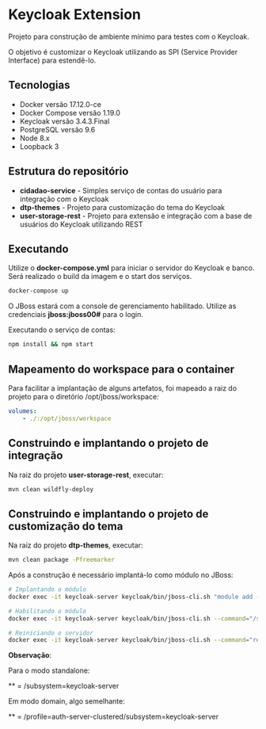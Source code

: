 # Keycloak Extension

Projeto para construção de ambiente mínimo para testes com o Keycloak.

O objetivo é customizar o Keycloak utilizando as SPI (Service Provider Interface) para estendê-lo.

## Tecnologias

- Docker versão 17.12.0-ce
- Docker Compose versão 1.19.0
- Keycloak versão 3.4.3.Final
- PostgreSQL versão 9.6
- Node 8.x
- Loopback 3

## Estrutura do repositório

- **cidadao-service** - Simples serviço de contas do usuário para integração com o Keycloak
- **dtp-themes** - Projeto para customização do tema do Keycloak
- **user-storage-rest** - Projeto para extensão e integração com a base de usuários do Keycloak utilizando REST

## Executando

Utilize o **docker-compose.yml** para iniciar o servidor do Keycloak e banco. Será realizado o build da imagem e o start dos serviços.

```bash
docker-compose up
```

O JBoss estará com a console de gerenciamento habilitado. Utilize as credenciais **jboss:jboss00#** para o login.

Executando o serviço de contas:

```bash
npm install && npm start
```

## Mapeamento do workspace para o container

Para facilitar a implantação de alguns artefatos, foi mapeado a raiz do projeto para o diretório /opt/jboss/workspace:

```yaml
volumes:
    - ./:/opt/jboss/workspace
```

## Construindo e implantando o projeto de integração

Na raiz do projeto **user-storage-rest**, executar:

```bash
mvn clean wildfly-deploy
```

## Construindo e implantando o projeto de customização do tema

Na raiz do projeto **dtp-themes**, executar:

```bash
mvn clean package -Pfreemarker
```

Após a construção é necessário implantá-lo como módulo no JBoss:

```bash
# Implantando o módulo
docker exec -it keycloak-server keycloak/bin/jboss-cli.sh "module add --name=br.gov.dataprev.keycloak.dtp-themes --resources=workspace/dtp-themes/target/dtp-themes.jar" --connect

# Habilitando o módulo
docker exec -it keycloak-server keycloak/bin/jboss-cli.sh --command="/subsystem=keycloak-server/theme=defaults:list-add(name=modules,value="br.gov.dataprev.keycloak.dtp-themes")" --connect

# Reiniciando o servidor
docker exec -it keycloak-server keycloak/bin/jboss-cli.sh --command="reload" --connect

```

**Observação**:

Para o modo standalone:

** = /subsystem=keycloak-server

Em modo domain, algo semelhante:

** = /profile=auth-server-clustered/subsystem=keycloak-server
